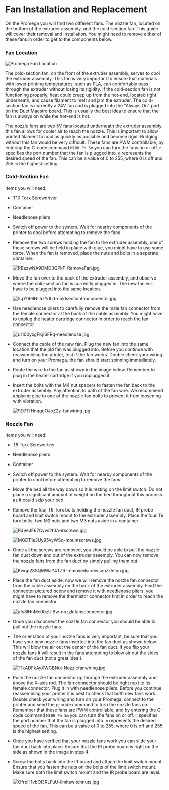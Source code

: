 # Fan Installation and Replacement



On the Promega you will find two different fans. The nozzle fan, located on the bottom of the extruder assembly, and the cold-section fan. This guide will cover their removal and installation. You might need to remove either of these fans in order to get to the components below.

### Fan Location

 

![Promega Fan Location](http://promega.printm3d.com/uploads/images/gallery/2018-06-Jun/scaled-840-0/hfsKLGqrNj6ZZ2YW-fanlocation.jpg)

The cold-section fan, on the front of the extruder assembly, serves to cool the extruder assembly. This fan is very important to ensure that materials with lower printing temperatures, such as PLA, can comfortably pass through the extruder without losing its rigidity. If the cold-section fan is not functioning properly, heat could creep up from the hot-end, located right underneath, and cause filament to melt and jam the extruder. The cold-section fan is currently a 24V fan and is plugged into the "Always On" port on the Duet Maestro board. This is usually the best idea to ensure that the fan is always on while the hot-end is hot.

The nozzle fans are two 5V fans located underneath the extruder assembly, this fan allows for cooler air to reach the nozzle. This is important to allow printed filament to cool as quickly as possible and become rigid. Bridging without this fan would be very difficult. These fans are PWM controllable, by entering the G-code command `M106 Pn Sm` you can turn the fans on or off. `n` specifies the port number that the fan is plugged into. `m` represents the desired speed of the fan. This can be a value of 0 to 255, where 0 is off and 255 is the highest setting.

### Cold-Section Fan

Items you will need:

* T10 Torx Screwdriver
* Container
* Needlenose pliers
* Switch off power to the system. Wait for nearby components of the printer to cool before attempting to remove the fans.
* Remove the two screws holding the fan to the extruder assembly, one of these screws will be held in place with glue, you might have to use some force. When the fan is removed, place the nuts and bolts in a seperate container.

  ![PBezwNA9DMD3QPkF-RemoveFan.jpg](http://promega.printm3d.com/uploads/images/gallery/2018-06-Jun/scaled-840-0/PBezwNA9DMD3QPkF-RemoveFan.jpg)

* Move the fan over to the back of the extruder assembly, and observe where the cold-section fan is currently plugged in. The new fan will have to be plugged into the same location.

  ![5gYt9eINlI5zYdLd-coldsectionfanconnector.jpg](http://promega.printm3d.com/uploads/images/gallery/2018-06-Jun/scaled-840-0/5gYt9eINlI5zYdLd-coldsectionfanconnector.jpg)

* Use needlenose pliers to carefully remove the male fan connector from the female connector at the back of the cable assembly. You might have to unplug the heater cartridge connector in order to reach the fan connector.

  ![ut100yxgFKjiSFRq-needlenose.jpg](http://promega.printm3d.com/uploads/images/gallery/2018-06-Jun/scaled-840-0/ut100yxgFKjiSFRq-needlenose.jpg)

* Connect the cable of the new fan. Plug the new fan into the same location that the old fan was plugged into. Before you continue with reassembling the printer, test if the fan works. Double check your wiring and turn on your Promega, the fan should start spinning immediately.
* Route the wire to the fan as shown in the image below. Remember to plug in the heater cartridge if you unplugged it.
* Insert the bolts with the M4 nut spacers to fasten the fan back to the extruder assembly. Pay attention to path of the fan wire. We recommend applying glue to one of the nozzle fan bolts to prevent it from loosening with vibration.

  ![9D7TfHnqggOJoZ2z-fanwiring.jpg](http://promega.printm3d.com/uploads/images/gallery/2018-06-Jun/scaled-840-0/9D7TfHnqggOJoZ2z-fanwiring.jpg)

### Nozzle Fan

Items you will need:

* T6 Torx Screwdriver
* Needlenose pliers
* Container
* Switch off power to the system. Wait for nearby components of the printer to cool before attempting to remove the fans.
* Move the bed all the way down so it is resting on the limit switch. Do not place a significant amount of weight on the bed throughout this process as it could skip your bed.
* Remove the four T6 Torx bolts holding the nozzle fan duct, IR probe board and limit switch mount to the extruder assembly. Place the four T6 torx bolts, two M2 nuts and two M3 nuts aside in a container.

  ![RdVeJF67Cywi2t0A-irscrews.jpg](http://promega.printm3d.com/uploads/images/gallery/2018-06-Jun/scaled-840-0/RdVeJF67Cywi2t0A-irscrews.jpg)

  ![MGDT1s3Uy95vyWSq-mountscrews.jpg](http://promega.printm3d.com/uploads/images/gallery/2018-06-Jun/scaled-840-0/MGDT1s3Uy95vyWSq-mountscrews.jpg)

* Once all the screws are removed, you should be able to pull the nozzle fan duct down and out of the extruder assembly. You can now remove the nozzle fans from the fan duct by simply pulling them out.

  ![Kwqp28SQMWJY4TZR-removedscrewsnozzlefan.jpg](http://promega.printm3d.com/uploads/images/gallery/2018-06-Jun/scaled-840-0/Kwqp28SQMWJY4TZR-removedscrewsnozzlefan.jpg)

* Place the fan duct aside, now we will remove the nozzle fan connector from the cable assembly on the back of the extruder assembly. Find the connector pictured below and remove it with needlenose pliers, you might have to remove the thermistor connector first in order to reach the nozzle fan connector.

  ![afs8lHnMc00zUlBw-nozzlefansconnector.jpg](http://promega.printm3d.com/uploads/images/gallery/2018-06-Jun/scaled-840-0/afs8lHnMc00zUlBw-nozzlefansconnector.jpg)

* Once you disconnect the nozzle fan connector you should be able to pull out the nozzle fans.
* The orientation of your nozzle fans is very important, be sure that you have your new nozzle fans inserted into the fan duct as shown below. This will blow the air out the center of the fan duct. If you flip your nozzle fans it will result in the fans attempting to blow air out the sides of the fan duct \(not a great idea!\).

  ![1TkADFkAyXWGBNqi-Nozzlefanwiring.jpg](http://promega.printm3d.com/uploads/images/gallery/2018-06-Jun/scaled-840-0/1TkADFkAyXWGBNqi-Nozzlefanwiring.jpg)

* Push the nozzle fan connector up through the extruder assembly and above the X-axis rod. The fan connector should be right next to its female connector. Plug it in with needlenose pliers. Before you continue reassembling your printer it is best to check that both new fans work. Double check your wiring and turn on your Promega, connect to the printer and send the g-code command to turn the nozzle fans on. Remember that these fans are PWM controllable, and by entering the G-code command `M106 Pn Sm` you can turn the fans on or off. `n` specifies the port number that the fan is plugged into. `m` represents the desired speed of the fan. This can be a value of 0 to 255, where 0 is off and 255 is the highest setting.
* Once you have verified that your nozzle fans work you can slide your fan duct back into place. Ensure that the IR probe board is right on the side as shown in the image in step 4. 
* Screw the bolts back into the IR board and attach the limit switch mount. Ensure that you fasten the nuts on the bolts of the limit switch mount. Make sure both the limit switch mount and the IR probe board are level.

  ![OfrpH1vbOi3RLFuU-limitswitchnuts.jpg](http://promega.printm3d.com/uploads/images/gallery/2018-06-Jun/scaled-840-0/OfrpH1vbOi3RLFuU-limitswitchnuts.jpg)

